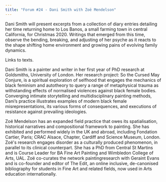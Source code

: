 ```yaml
---
title: "Forum #24 - Dani Smith with Zoë Mendelson"
---
```


Dani Smith will present excerpts from a collection of d​iary entries detailing her time returning home to Los Banos, a small farming town in central California, for Christmas 2020. Writings that emerged from this time, observe the bending, breaking, and adjusting of her psyche as it reacts to the shape shifting home environment and growing pains of evolving family dynamics. 

Links to texts.

Dani Smith is a painter and writer in her first year of PhD research at Goldsmiths, University of London. Her research project: So the Cursed May Conjure, is a spiritual exploration of selfhood that engages the mechanics of black feminism and autotheory to query a range of metaphysical trauma as withstanding effects of normalised violences against black female bodies. Converging intimate storytelling and multidisciplinary painting methods, Dani’s practice illustrates examples of modern black female misrepresentations, its various forms of consequences, and executions of resistance against prevailing ideologies. 
 

Zoë Mendelson has an expanded field practice that owes its spatialisation, historical narratives and compositional framework to painting. She has exhibited and performed widely in the UK and abroad, including Fondation Cartier, Paris; CRAC Alsace, Chapter, Cardiff and Science Museum, London. Zoë's research engages disorder as a culturally produced phenomenon, in parallel to its clinical counterpart. She has a PhD from Central St Martins and is Course Leader for BA Fine Art Painting and Wimbledon College of Arts, UAL. Zoë co-curates the network paintingresearch with Geraint Evans and is co-founder and editor of The Edit, an online inclusive, de-canonised bibliography for students in Fine Art and related fields, now used in Arts education internationally.